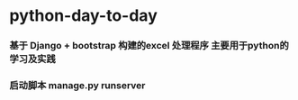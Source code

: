 # python-day-to-day
### 基于 Django + bootstrap 构建的excel 处理程序 主要用于python的学习及实践
### 启动脚本 manage.py runserver
